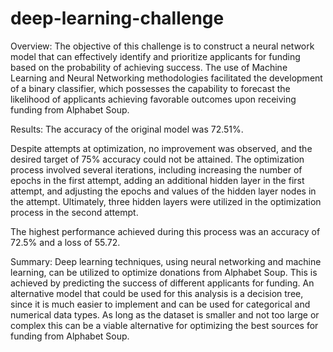 # deep-learning-challenge

Overview:
The objective of this challenge is to construct a neural network model that can effectively identify and prioritize applicants for funding based on the probability of achieving success. The use of Machine Learning and Neural Networking methodologies facilitated the development of a binary classifier, which possesses the capability to forecast the likelihood of applicants achieving favorable outcomes upon receiving funding from Alphabet Soup. 

Results:
The accuracy of the original model was 72.51%. 

Despite attempts at optimization, no improvement was observed, and the desired target of 75% accuracy could not be attained. The optimization process involved several iterations, including increasing the number of epochs in the first attempt, adding an additional hidden layer in the first attempt, and adjusting the epochs and values of the hidden layer nodes in the attempt. Ultimately, three hidden layers were utilized in the optimization process in the second attempt.

The highest performance achieved during this process was an accuracy of 72.5% and a loss of 55.72.

Summary:
Deep learning techniques, using neural networking and machine learning, can be utilized to optimize donations from Alphabet Soup. This is achieved by predicting the success of different applicants for funding. 
An alternative model that could be used for this analysis is a decision tree, since it is much easier to implement and can be used for categorical and numerical data types. As long as the dataset is smaller and not too large or complex this can be a viable alternative for optimizing the best sources for funding from Alphabet Soup.


